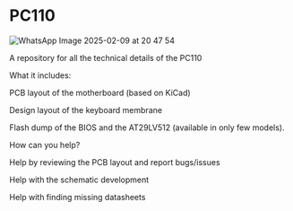# PC110

![WhatsApp Image 2025-02-09 at 20 47 54](https://github.com/user-attachments/assets/c6637c3c-e702-4e55-9bf8-3859ba364878)

A repository for all the technical details of the PC110

What it includes:

PCB layout of the motherboard (based on KiCad)

Design layout of the keyboard membrane

Flash dump of the BIOS and the AT29LV512 (available in only few models).

How can you help?

Help by reviewing the PCB layout and report bugs/issues

Help with the schematic development

Help with finding missing datasheets


